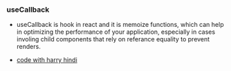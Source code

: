 ### useCallback

- useCallback is hook in react and it is memoize functions, which can help in optimizing the performance of your application, especially in cases involing child components that rely on referance equality to prevent renders.

- [code with harry hindi](https://youtu.be/M1ELG5Wgtdo?si=rf_QFjMQ4cKp_eCO)

